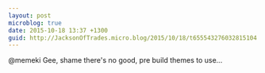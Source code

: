 ```yaml
---
layout: post
microblog: true
date: 2015-10-18 13:37 +1300
guid: http://JacksonOfTrades.micro.blog/2015/10/18/t655543276032815104.html
---
```

@memeki Gee, shame there's no good, pre build themes to use...
